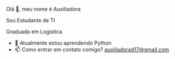 Olá 👋, meu nome é Auxiliadora

Sou Estudante  de TI

Graduada em Logística
- 🌱 Atualmente estou aprendendo Python
- 📫 Como entrar em contato comigo? auxiliadorad17@gmail.com


<!---
Auxiliadora-d/Auxiliadora-d is a ✨ special ✨ repository because its `README.md` (this file) appears on your GitHub profile.
You can click the Preview link to take a look at your changes.
--->
